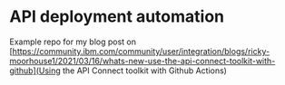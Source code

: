 # API deployment automation
Example repo for my blog post on [https://community.ibm.com/community/user/integration/blogs/ricky-moorhouse1/2021/03/16/whats-new-use-the-api-connect-toolkit-with-github](Using the API Connect toolkit with Github Actions)

